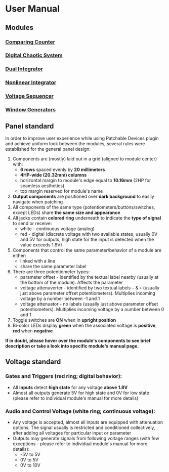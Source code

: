 # User Manual
## Modules
### [Comparing Counter](modules/ComparingCounter/ComparingCounter.md)
### [Digital Chaotic System](modules/DigitalChaoticSystem/DigitalChaoticSystem.md)
### [Dual Integrator](modules/DualIntegrator/DualIntegrator.md)
### [Nonlinear Integrator](modules/NonlinearIntegrator/NonlinearIntegrator.md)
### [Voltage Sequencer](modules/VoltageSequencer/VoltageSequencer.md)
### [Window Generators](modules/WindowGenerators/WindowGenerators.md)
## Panel standard
In order to improve user experience while using Patchable Devices plugin and achieve uniform look between the modules, several rules were established for the general panel design:
1. Components are (mostly) laid out in a grid (aligned to module center) with:
   - **6 rows** spaced evenly by **20 millimeters**
   - **4HP-wide (20.32mm) columns**
   - horizontal margin to module's edge equal to **10.16mm** (2HP for seamless aesthetics)
   - top margin reserved for module's name
2. **Output components** are positioned over **dark background** to easily navigate when patching
3. All components of the same type (potentiometers/buttons/switches, except LEDs) share **the same size and appearance**
4. All jacks contain **colored ring** underneath to indicate the **type of signal** to send or receive:
   - white - continuous voltage (analog)
   - red - digital (discrete voltage with two available states, usually 0V and 5V for outputs, high state for the input is detected when the value exceeds 1.8V)
5. Components that control the same parameter/behavior of a module are either:
   - linked with a line
   - share the same parameter label
6. There are three potentiometer types:
   - parameter offset - identified by the textual label nearby (usually at the bottom of the module). Affects the parameter
   - voltage attenuverter - identified by two textual labels `-` & `+` (usually just above parameter offset potentiometers). Multiplies incoming voltage by a number between -1 and 1
   - voltage attenuator - no labels (usually just above parameter offset potentiometers). Multiplies incoming voltage by a number between 0 and 1
7. Toggle switches are **ON** when in **upright position**
8. Bi-color LEDs display **green** when the associated voltage is **positive**, **red** when **negative**

**If in doubt, please hover over the module's components to see brief description or take a look into specific module's manual page.**
## Voltage standard
### Gates and Triggers (red ring; digital behavior):
- All **inputs** detect **high state** for any voltage **above 1.8V**
- Almost all outputs generate 5V for high state and 0V for low state (please refer to individual module's manual for more details)
### Audio and Control Voltage (white ring; continuous voltage):
- Any voltage is accepted, almost all inputs are equipped with attenuation options. The signal usually is restricted and conditioned collectively, after adding all voltages for particular input or parameter
- Outputs may generate signals from following voltage ranges (with few exceptions - please refer to individual module's manual for more details):
  - -5V to 5V
  - 0V to 5V
  - 0V to 10V